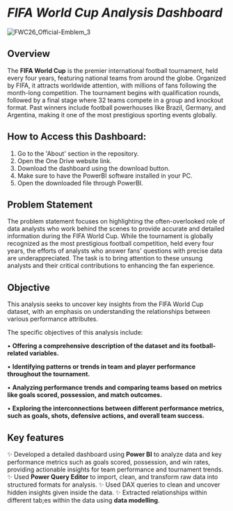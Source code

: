 # _FIFA World Cup Analysis Dashboard_
![FWC26_Official-Emblem_3](https://github.com/user-attachments/assets/05b3168b-413a-4192-bb4b-8a8c8e5ee37d)

## Overview
The **FIFA World Cup** is the premier international football tournament, held every four years, featuring national teams from around the globe. Organized by FIFA, it attracts worldwide attention, with millions of fans following the month-long competition. The tournament begins with qualification rounds, followed by a final stage where 32 teams compete in a group and knockout format. Past winners include football powerhouses like Brazil, Germany, and Argentina, making it one of the most prestigious sporting events globally.

## How to Access this Dashboard:
1. Go to the 'About' section in the repository.
2. Open the One Drive website link.
3. Download the dashboard using the download button.
4. Make sure to have the PowerBI software installed in your PC.
5. Open the downloaded file through PowerBI.

## Problem Statement
The problem statement focuses on highlighting the often-overlooked role of data analysts who work behind the scenes to provide accurate and detailed information during the FIFA World Cup. While the tournament is globally recognized as the most prestigious football competition, held every four years, the efforts of analysts who answer fans' questions with precise data are underappreciated. The task is to bring attention to these unsung analysts and their critical contributions to enhancing the fan experience.

## Objective
This analysis seeks to uncover key insights from the FIFA World Cup dataset, with an emphasis on understanding the relationships between various performance attributes.

The specific objectives of this analysis include:

• **Offering a comprehensive description of the dataset and its football-related variables.**

• **Identifying patterns or trends in team and player performance throughout the tournament.**

• **Analyzing performance trends and comparing teams based on metrics like goals scored, possession, and match outcomes.**

• **Exploring the interconnections between different performance metrics, such as goals, shots, defensive actions, and overall team success.**

## Key features
✨ Developed a detailed dashboard using **Power BI** to analyze data and key performance metrics such as goals scored, possession, and win rates, providing actionable insights for team performance and tournament trends.
✨ Used **Power Query Editor** to import, clean, and transform raw data into structured formats for analysis.
✨ Used DAX queries to clean and uncover hidden insights given inside the data.
✨ Extracted relationships within different tab;es within the data using **data modelling**.

